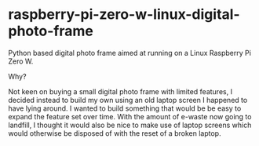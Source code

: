 # raspberry-pi-zero-w-linux-digital-photo-frame

Python based digital photo frame aimed at running on a Linux Raspberry Pi Zero W.

Why?

Not keen on buying a small digital photo frame with limited features, I decided instead to build my own using an old laptop screen I happened to have lying around. I wanted to build something that would be be easy to expand the feature set over time. With the amount of e-waste now going to landfill, I thought it would also be nice to make use of laptop screens which would otherwise be disposed of with the reset of a broken laptop.

